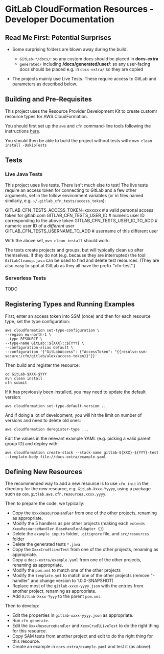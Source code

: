 # GitLab CloudFormation Resources - Developer Documentation

## Read Me First: Potential Surprises

* Some surprising folders are blown away during the build.
  * `GitLab-*/docs/`: so any custom docs should be placed in **docs-extra**
  * `generated/` including **/docs/generated/user/**:
    so any user-facing docs should be placed e.g. in `docs-extra/` so they are copied

* The projects mainly use Live Tests. These require access to GitLab and parameters as described below.


## Building and Pre-Requisites

This project uses the Resource Provider Development Kit to create customr resource types for AWS CloudFormation.

You should first set up the `aws` and `cfn` command-line tools following the instructions
[here](https://docs.aws.amazon.com/cloudformation-cli/latest/userguide/resource-type-walkthrough.html).

You should then be able to build the project without tests with: `mvn clean install -DskipTests`


## Tests

### Live Java Tests

This project uses live tests. There isn't much else to test! The live tests require an access token for
connecting to GitLab and a few other arguments, set in the follow environment variables
(or in files named similarly, e.g. `~/.gitlab_cfn_tests/access_token`):

  GITLAB_CFN_TESTS_ACCESS_TOKEN=xxxxxxx    # a valid personal access token for gitlab.com
  GITLAB_CFN_TESTS_USER_ID                 # numeric user ID corresponding to the above token
  GITLAB_CFN_TESTS_USER_ID_TO_ADD          # numeric user ID of a _different_ user
  GITLAB_CFN_TESTS_USERNAME_TO_ADD         # username of this different user

With the above set, `mvn clean install` should work.

The tests create projects and groups, but will typically clean up after themselves.
If they do not (e.g. because they are interrupted) the tool `GitLabCleanup.java` can be used to find and delete test resources.
(They are also easy to spot at GitLab as they all have the prefix "cfn-test".) 

### Serverless Tests

TODO


## Registering Types and Running Examples

First, enter an access token into SSM (once) and then for each resource type, set the type configuration:

```
aws cloudformation set-type-configuration \
--region eu-north-1 \
--type RESOURCE \
--type-name GitLab::${XXX}::${YYY} \
--configuration-alias default \
--configuration '{"GitLabAccess": {"AccessToken": "{{resolve:ssm-secure:/cfn/gitlab/alex/access-token}}"}}'
```

Then build and register the resource:

```
cd GitLab-$XXX-$YYY
mvn clean install
cfn submit
```

If it has previously been installed, you may need to update the default version:

```
aws cloudformation set-type-default-version ...
```

And if doing a lot of development, you will hit the limit on number of versions and need to delete old ones: 

```
aws cloudformation deregister-type ...
```

Edit the values in the relevant example YAML (e.g. picking a valid parent group ID) and deploy with:

```
aws cloudformation create-stack --stack-name gitlab-${XXX}-${YYY}-test --template-body file://docs-extra/example.yaml
```


## Defining New Resources

The recommended way to add a new resource is to use `cfn init` in the directory for the new resource,
e.g. `GitLab-Xxxx-Yyyyy`,
using a package such as `com.gitlab.aws.cfn.resources.xxxx.yyyy`.

Then to prepare the code, we typically:

* Copy the `XxxxResourceHandler` from one of the other projects, renaming as appropriate.
* Modify the 5 handlers as per other projects (making each `extends XxxxResourceHandler.BaseHandlerAdapter {}`)
* Delete the `example_inputs` folder, `.gitignore` file, and `src/resources` folder
* Delete the generated tests `*.java`
* Copy the `XxxxCrudlLiveTest` from one of the other projects, renaming as appropriate.
* Copy a `docs-extra/example.yaml` from one of the other projects, renaming as appropriate.
* Modify the `pom.xml` to match one of the other projects
* Modify the `template.yml` to match one of the other projects (remove "-handler" and change version to 1.0.0-SNAPSHOT)
* Replace most of the `gitlab-xxxx-yyyy.json` with the entries from another project, renaming as appropriate.
* Add `GitLab-Xxxx-Yyyy` to the parent `pom.xml`.

Then to develop:

* Edit the properties in `gitlab-xxxx-yyyy.json` as appropriate.
* Run `cfn generate`.
* Edit the `XxxxResourceHandler` and `XxxxCrudlLiveTest` to do the right thing for this resource.
* Copy SAM tests from another project and edit to do the right thing for this resource.
* Create an example in `docs-extra/example.yaml` and test it (as above).
